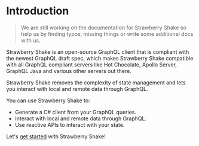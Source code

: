# Introduction

> We are still working on the documentation for Strawberry Shake so help us by finding typos, missing things or write some additional docs with us.

Strawberry Shake is an open-source GraphQL client that is compliant with the newest GraphQL draft spec, which makes Strawberry Shake compatible with all GraphQL compliant servers like Hot Chocolate, Apollo Server, GraphQL Java and various other servers out there.

Strawberry Shake removes the complexity of state management and lets you interact with local and remote data through GraphQL.

You can use Strawberry Shake to:

- Generate a C# client from your GraphQL queries.
- Interact with local and remote data through GraphQL.
- Use reactive APIs to interact with your state.

Let's [get started](/docs/strawberryshake/get-started) with Strawberry Shake!

